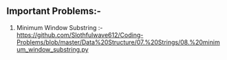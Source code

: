 ## Important Problems:-

1. Minimum Window Substring :- https://github.com/Slothfulwave612/Coding-Problems/blob/master/Data%20Structure/07.%20Strings/08.%20minimum_window_substring.py

